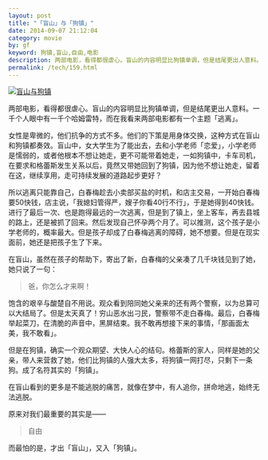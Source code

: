 ```yaml
---
layout: post
title: "「盲山」与「狗镇」"
date: 2014-09-07 21:12:04
category: movie
by: gf
keyword: 狗镇,盲山,自由,电影
description: 两部电影，看得都很虐心。盲山的内容明显比狗镇单调，但是结尾更出人意料。一千个人眼中有一千个哈姆雷特，而在我看来两部电影都有一个主题「逃离」。女性是卑微的，他们抗争的方式
permalink: /tech/159.html
---
```

[![盲山与狗镇][893b464c3f12edfb0c672cf9b7cd1dba.png]][893b464c3f12edfb0c672cf9b7cd1dba.png 1]

两部电影，看得都很虐心。盲山的内容明显比狗镇单调，但是结尾更出人意料。一千个人眼中有一千个哈姆雷特，而在我看来两部电影都有一个主题「逃离」。

女性是卑微的，他们抗争的方式不多。他们的下策是用身体交换，这种方式在盲山和狗镇都奏效。盲山中，女大学生为了能出去，去和小学老师「恋爱」，小学老师是懦弱的，或者他根本不想让她走，更不可能带着她走，一如狗镇中，卡车司机，在要求和格蕾斯发生关系以后，竟然又带她回到了狗镇，因为他不想让她走，留着在这，继续享用，走可持续发展的道路起步更好？

所以逃离只能靠自己，白春梅趁去小卖部买盐的时机，和店主交易，一开始白春梅要50快钱，店主说，「我媳妇管得严，嫂子你看40行不行」，于是她得到40快钱。进行了最后一次、也是跑得最远的一次逃离，但是到了镇上，坐上客车，再去县城的路上，还是被抓了回来。然后发现自己怀孕两个月了。可以推测，这个孩子是小学老师的，概率最大。但是孩子却成了白春梅逃离的障碍，她不想要。但是在现实面前，她还是把孩子生了下来。

在盲山，虽然在孩子的帮助下，寄出了新，白春梅的父亲凑了几千块钱见到了她，她只说了一句：

> 爸，你怎么才来啊！

饱含的艰辛与酸楚自不用说。观众看到陪同她父亲来的还有两个警察，以为总算可以大结局了。但是太天真了！穷山恶水出刁民，警察带不走白春梅。最后，白春梅举起菜刀，在清脆的声音中，黑屏结束。我不敢再想接下来的事情，「那画面太美，我不敢看」。

但是在狗镇，确实一个观众期望、大快人心的结句。格蕾斯的家人，同样是她的父亲，带人来营救了她，他们比狗镇的人强大太多，将狗镇一网打尽，只剩下一条狗。成了名符其实的「狗镇」。

在盲山看到的更多是不能逃脱的痛苦，就像在梦中，有人追你，拼命地逃，始终无法逃脱。

原来对我们最重要的其实是——

> 自由

而最怕的是，才出「盲山」，又入「狗镇」。


[893b464c3f12edfb0c672cf9b7cd1dba.png]: http://www.gfzj.us/gfzjus_blog/tech/2014-10-22/893b464c3f12edfb0c672cf9b7cd1dba.png
[893b464c3f12edfb0c672cf9b7cd1dba.png 1]: http://gfzj.us/wp-content/uploads/2014/09/Untitled-3.png